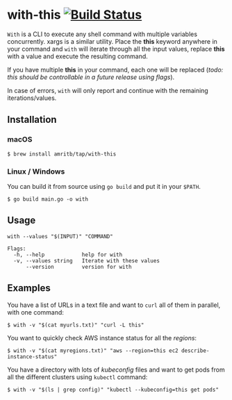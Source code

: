 # with-this [![Build Status](https://travis-ci.org/amritb/with-this.svg?branch=master)](https://travis-ci.org/amritb/with-this)

`With` is a CLI to execute any shell command with multiple variables concurrently. xargs is a similar utility. Place the **this** keyword anywhere in your command and `with` will iterate through all the input values, replace **this** with a value and execute the resulting command.

If you have multiple **this** in your command, each one will be replaced (*todo: this should be controllable in a future release using flags*).

In case of errors, `with` will only report and continue with the remaining iterations/values.

## Installation
### macOS
```
$ brew install amritb/tap/with-this
```
### Linux / Windows
You can build it from source using `go build` and put it in your `$PATH`.
```
$ go build main.go -o with
```

## Usage
```
with --values "$(INPUT)" "COMMAND"

Flags:
  -h, --help            help for with
  -v, --values string   Iterate with these values
      --version         version for with

```

## Examples

You have a list of URLs in a text file and want to `curl` all of them in parallel, with one command:
```
$ with -v "$(cat myurls.txt)" "curl -L this"
```

You want to quickly check AWS instance status for all the *regions*:
```
$ with -v "$(cat myregions.txt)" "aws --region=this ec2 describe-instance-status"
```

You have a directory with lots of *kubeconfig* files and want to get pods from all the different clusters using `kubectl` command:
```
$ with -v "$(ls | grep config)" "kubectl --kubeconfig=this get pods"
```